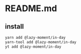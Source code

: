 # README.md

    

## install

```bash
yarn add @lazy-moment/in-day
yarn-tool add @lazy-moment/in-day
yt add @lazy-moment/in-day
```

